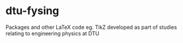 # dtu-fysing
Packages and other LaTeX code eg. TikZ developed as part of studies relating to engineering physics at DTU
